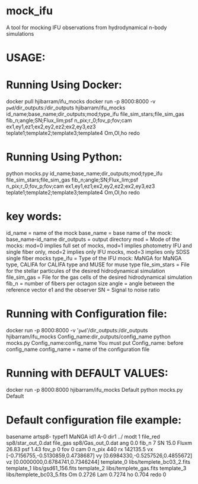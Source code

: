 # mock_ifu
A tool for mocking IFU observations from hydrodynamical n-body simulations
# USAGE:
# Running Using Docker:
docker pull hjibarram/ifu_mocks
docker run -p 8000:8000 -v `pwd`/dir_outputs:/dir_outputs hjibarram/ifu_mocks id_name;base_name;dir_outputs;mod;type_ifu file_sim_stars;file_sim_gas fib_n;angle;SN;Flux_lim;psf n_pix;r_0;fov_p;fov;cam ex1,ey1,ez1;ex2,ey2,ez2;ex2,ey3,ez3 teplate1;template2;template3;template4 Om,Ol,ho redo
# Running Using Python:
python mocks.py id_name;base_name;dir_outputs;mod;type_ifu file_sim_stars;file_sim_gas fib_n;angle;SN;Flux_lim;psf n_pix;r_0;fov_p;fov;cam ex1,ey1,ez1;ex2,ey2,ez2;ex2,ey3,ez3 teplate1;template2;template3;template4 Om,Ol,ho redo

# key words:
id_name = name of the mock
base_name = base name of the mock: base_name-id_name
dir_outputs = output directory
mod = Mode of the mocks: mod=0 implies full set of mocks, mod=1 implies photometry IFU and single fiber only, mod=2 implies only IFU mocks, mod=3 implies only SDSS single fiber mocks
type_ifu = Type of the IFU mock: MaNGA for MaNGA type, CALIFA for CALIFA type and MUSE for muse type
file_sim_stars = File for the stellar particules of the desired hidrodynamical simulation
file_sim_gas = File for the gas cells of the desired hidrodynamical simulation
fib_n = number of fibers per octagon size
angle = angle between the reference vector e1 and the observer
SN = Signal to noise ratio

# Running with Configuration file:
docker run -p 8000:8000 -v '`pwd`'/dir_outputs:/dir_outputs hjibarram/ifu_mocks Config_name:dir_outputs/config_name
python mocks.py Config_name:config_name
You must put Config_name: before config_name
config_name = name of the configuration file

# Running with DEFAULT VALUES:
docker run -p 8000:8000 hjibarram/ifu_mocks Default
python mocks.py Default


# Default configuration file example:

basename     artsp8-
typef1       MaNGA
id1          A-0
dir1         ../
modt         1
file_red     sp8/star_out_0.dat
file_gas     sp8/Gas_out_0.dat
ang          0.0
fib_n        7
SN           15.0
Fluxm        26.83
psf          1.43
fov_p        0
fov          0
cam          0
n_pix        440
rx           142135.5
vx           [-0.7156755,-0.5130859,0.4738687]
vy           [0.6984330,-0.5257526,0.4855672]
vz           [0.0000000,0.6784741,0.7346244]
template_0   libs/templete_bc03_2.fits
template_1   libs/gsd61_156.fits
template_2   libs/templete_gas.fits
template_3   libs/templete_bc03_5.fits
Om           0.2726
Lam          0.7274
ho           0.704
redo         0